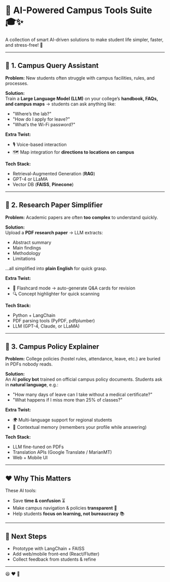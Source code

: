 # 🤖 AI-Powered Campus Tools Suite 🎓✨

A collection of smart AI-driven solutions to make student life simpler, faster, and stress-free! 🚀  

---

## 🏫 1. Campus Query Assistant  
**Problem:** New students often struggle with campus facilities, rules, and processes.  

**Solution:**  
Train a **Large Language Model (LLM)** on your college’s **handbook, FAQs, and campus maps** → students can ask anything like:  
- "Where’s the lab?"  
- "How do I apply for leave?"  
- "What’s the Wi-Fi password?"  

**Extra Twist:**  
- 🎙️ Voice-based interaction  
- 🗺️ Map integration for **directions to locations on campus**  

**Tech Stack:**  
- Retrieval-Augmented Generation (**RAG**)  
- GPT-4 or LLaMA  
- Vector DB (**FAISS**, **Pinecone**)  

---

## 📄 2. Research Paper Simplifier  
**Problem:** Academic papers are often **too complex** to understand quickly.  

**Solution:**  
Upload a **PDF research paper** → LLM extracts:  
- Abstract summary  
- Main findings  
- Methodology  
- Limitations  

…all simplified into **plain English** for quick grasp.  

**Extra Twist:**  
- 🧩 Flashcard mode → auto-generate Q&A cards for revision  
- 🔍 Concept highlighter for quick scanning  

**Tech Stack:**  
- Python + LangChain  
- PDF parsing tools (PyPDF, pdfplumber)  
- LLM (GPT-4, Claude, or LLaMA)  

---

## 📜 3. Campus Policy Explainer  
**Problem:** College policies (hostel rules, attendance, leave, etc.) are buried in PDFs nobody reads.  

**Solution:**  
An AI **policy bot** trained on official campus policy documents. Students ask in **natural language**, e.g.:  
- "How many days of leave can I take without a medical certificate?"  
- "What happens if I miss more than 25% of classes?"  

**Extra Twist:**  
- 🌍 Multi-language support for regional students  
- 🧠 Contextual memory (remembers your profile while answering)  

**Tech Stack:**  
- LLM fine-tuned on PDFs  
- Translation APIs (Google Translate / MarianMT)  
- Web + Mobile UI  

---

## ❤️ Why This Matters
These AI tools:  
- Save **time & confusion** ⏳  
- Make campus navigation & policies **transparent** 📢  
- Help students **focus on learning, not bureaucracy** 📚  

---

## 🚀 Next Steps
- Prototype with LangChain + FAISS  
- Add web/mobile front-end (React/Flutter)  
- Collect feedback from students & refine  

---

😆 ❤️ 🤖  
